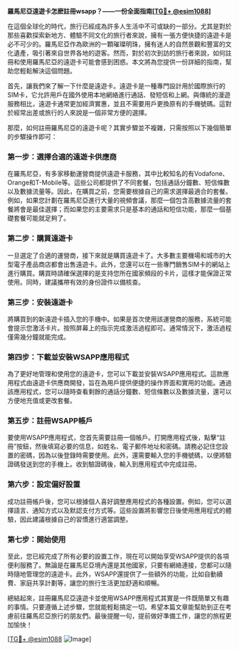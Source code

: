 **羅馬尼亞遠遊卡怎麽註冊wsapp？——一份全面指南[[TG💪+ @esim1088](https://t.me/s/esim1088)]**

在這個全球化的時代，旅行已經成為許多人生活中不可或缺的一部分。尤其是對於那些喜歡探索新地方、體驗不同文化的旅行者來說，擁有一張方便快捷的遠遊卡是必不可少的。羅馬尼亞作為歐洲的一顆璀璨明珠，擁有迷人的自然景觀和豐富的文化遺產，吸引著來自世界各地的遊客。然而，對於初次到訪的旅行者來說，如何註冊和使用羅馬尼亞的遠遊卡可能會感到困惑。本文將為您提供一份詳細的指南，幫助您輕鬆解決這個問題。

首先，讓我們來了解一下什麼是遠遊卡。遠遊卡是一種專門設計用於國際旅行的SIM卡，它允許用戶在國外使用本地網絡進行通話、發短信和上網。與傳統的漫遊服務相比，遠遊卡通常更加經濟實惠，並且不需要用戶更換原有的手機號碼。這對於經常出差或旅行的人來說是一個非常方便的選擇。

那麼，如何註冊羅馬尼亞的遠遊卡呢？其實步驟並不複雜，只需按照以下幾個簡單的步驟操作即可：

### 第一步：選擇合適的遠遊卡供應商

在羅馬尼亞，有多家移動運營商提供遠遊卡服務，其中比較知名的有Vodafone、Orange和T-Mobile等。這些公司都提供了不同套餐，包括通話分鐘數、短信條數以及數據流量等。因此，在購買之前，您需要根據自己的需求選擇最適合的套餐。例如，如果您計劃在羅馬尼亞進行大量的視頻會議，那麼一個包含高數據流量的套餐將會是最佳選擇；而如果您的主要需求只是基本的通話和短信功能，那麼一個基礎套餐可能就足夠了。

### 第二步：購買遠遊卡

一旦選定了合適的運營商，接下來就是購買遠遊卡了。大多數主要機場和城市的大型電子產品商店都會出售遠遊卡。此外，您還可以在一些專門銷售SIM卡的網站上進行購買。購買時請確保選擇的是支持您所在國家頻段的卡片，這樣才能保證正常使用。同時，建議攜帶有效的身份證件以備核查。

### 第三步：安裝遠遊卡

將購買到的新遠遊卡插入您的手機中。如果是首次使用該運營商的服務，系統可能會提示您激活卡片。按照屏幕上的指示完成激活過程即可。通常情況下，激活過程僅需幾分鐘就能完成。

### 第四步：下載並安裝WSAPP應用程式

為了更好地管理和使用您的遠遊卡，您可以下載並安裝WSAPP應用程式。這款應用程式由遠遊卡供應商開發，旨在為用戶提供便捷的操作界面和實用的功能。通過該應用程式，您可以隨時查看剩餘的通話分鐘數、短信條數以及數據流量，還可以方便地充值或更改套餐。

### 第五步：註冊WSAPP帳戶

要使用WSAPP應用程式，您首先需要註冊一個帳戶。打開應用程式後，點擊“註冊”按鈕，然後填寫必要的信息，如姓名、電子郵件地址和密碼。請務必記住您設置的密碼，因為以後登錄時需要使用。此外，還需要輸入您的手機號碼，以便將驗證碼發送到您的手機上。收到驗證碼後，輸入到應用程式中完成註冊。

### 第六步：設定偏好設置

成功註冊帳戶後，您可以根據個人喜好調整應用程式的各種設置。例如，您可以選擇語言、通知方式以及默認支付方式等。這些設置將影響您日後使用應用程式的體驗，因此建議根據自己的習慣進行適當調整。

### 第七步：開始使用

至此，您已經完成了所有必要的設置工作，現在可以開始享受WSAPP提供的各項便利服務了。無論是在羅馬尼亞境內還是其他國家，只要有網絡連接，您都可以隨時隨地管理您的遠遊卡。此外，WSAPP還提供了一些額外的功能，比如自動續費、家庭共享計劃等，讓您的旅行生活更加舒適和順暢。

總結起來，註冊羅馬尼亞遠遊卡並使用WSAPP應用程式其實是一件既簡單又有趣的事情。只要遵循上述步驟，您就能輕鬆搞定一切。希望本篇文章能幫助到正在考慮前往羅馬尼亞旅行的朋友們。最後提醒一句，提前做好準備工作，讓您的旅程更加愉快！

[[TG💪+ @esim1088](https://t.me/s/esim1088) ![Image](https://i.postimg.cc/4NQfJmqS/Snipaste-2025-05-13-00-14-12.png)]